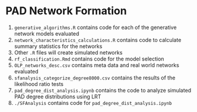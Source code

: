 # PAD Network Formation
1. `generative_algorithms.R` contains code for each of the generative network models evaluated
2. `network_characteristics_calculations.R` contains code to calculate summary statistics for the networks
3. Other `.R` files will create simulated networks
4. `rf_classification.Rmd` contains code for the model selection
5. `OLP_networks_desc.csv` contains meta data and real world networks evaluated
6. `sfanalysis_categorize_degree8000.csv` contains the results of the likelihood ratio tests
7. `pad_degree_dist_analysis.ipynb` contains the code to analyze simulated PAD degree distributions using LRT
8. `./SFAnalysis` contains code for `pad_degree_dist_analysis.ipynb`

